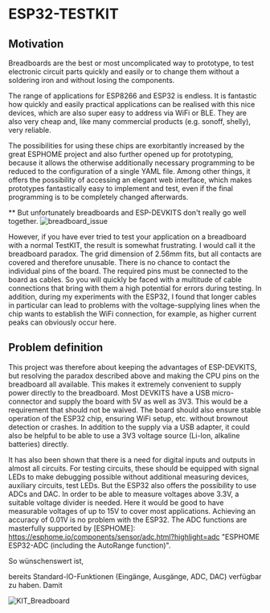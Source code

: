 # ESP32-TESTKIT

## Motivation
Breadboards are the best or most uncomplicated way to prototype, to test electronic circuit parts quickly and easily or to change them without a soldering iron and without losing the components.

The range of applications for ESP8266 and ESP32 is endless. It is fantastic how quickly and easily practical applications can be realised with this nice devices, which are also super easy to address via WiFi or BLE. They are also very cheap and, like many commercial products (e.g. sonoff, shelly), very reliable. 

The possibilities for using these chips are exorbitantly increased by the great ESPHOME project and also further opened up for prototyping, because it allows the otherwise additionally necessary programming to be reduced to the configuration of a single YAML file. Among other things, it offers the possibility of accessing an elegant web interface, which makes prototypes fantastically easy to implement and test, even if the final programming is to be completely changed afterwards.

** But unfortunately breadboards and ESP-DEVKITS don't really go well together.
![breadboard_issue](https://user-images.githubusercontent.com/10268240/161389199-028ddf25-8427-4133-889e-8c40c2c76b93.jpeg "breadboard paradox: no pin can be used")

However, if you have ever tried to test your application on a breadboard with a normal TestKIT, the result is somewhat frustrating. I would call it the breadboard paradox. The grid dimension of 2.56mm fits, but all contacts are covered and therefore unusable. There is no chance to contact the individual pins of the board. The required pins must be connected to the board as cables. So you will quickly be faced with a multitude of cable connections that bring with them a high potential for errors during testing. In addition, during my experiments with the ESP32, I found that longer cables in particular can lead to problems with the voltage-supplying lines when the chip wants to establish the WiFi connection, for example, as higher current peaks can obviously occur here.

## Problem definition

This project was therefore about keeping the advantages of ESP-DEVKITS, but resolving the paradox described above and making the CPU pins on the breadboard all available. This makes it extremely convenient to supply power directly to the breadboard. Most DEVKITS have a USB micro-connector and supply the board with 5V as well as 3V3. This would be a requirement that should not be waived. The board should also ensure stable operation of the ESP32 chip, ensuring WiFi setup, etc. without brownout detection or crashes. In addition to the supply via a USB adapter, it could also be helpful to be able to use a 3V3 voltage source (Li-Ion, alkaline batteries) directly.

It has also been shown that there is a need for digital inputs and outputs in almost all circuits. For testing circuits, these should be equipped with signal LEDs to make debugging possible without additional measuring devices, auxiliary circuits, test LEDs. But the ESP32 also offers the possibility to use ADCs and DAC. In order to be able to measure voltages above 3.3V, a suitable voltage divider is needed. Here it would be good to have measurable voltages of up to 15V to cover most applications. Achieving an accuracy of 0.01V is no problem with the ESP32. The ADC functions are masterfully supported by [ESPHOME]: https://esphome.io/components/sensor/adc.html?highlight=adc "ESPHOME ESP32-ADC (including the AutoRange function)". 

So wünschenswert ist, 

bereits Standard-IO-Funktionen (Eingänge, Ausgänge, ADC, DAC) verfügbar zu haben. Damit  

![KIT_Breadboard](https://user-images.githubusercontent.com/10268240/161389607-0493d92c-b815-4872-a612-498574beed3e.jpg)
